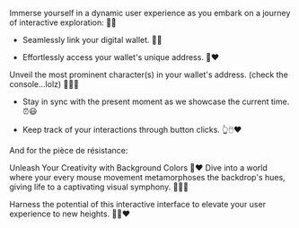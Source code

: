 Immerse yourself in a dynamic user experience as you embark on a journey of interactive exploration: 🚀😊

- Seamlessly link your digital wallet. 💼🔗

- Effortlessly access your wallet's unique address. 🔑❤️

Unveil the most prominent character(s) in your wallet's address. (check the console...lolz) 🕵️‍♂️😄

- Stay in sync with the present moment as we showcase the current time. ⏰😃

- Keep track of your interactions through button clicks. 👆🖱️❤️

And for the pièce de résistance:

Unleash Your Creativity with Background Colors 🌈❤️
Dive into a world where your every mouse movement metamorphoses the backdrop's hues, giving life to a captivating visual symphony. 🎨🎶😍

Harness the potential of this interactive interface to elevate your user experience to new heights. 🚀🌟❤️
